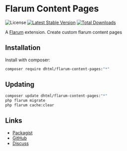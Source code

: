 # Flarum Content Pages

![License](https://img.shields.io/badge/license-GPL-1.0-or-later-blue.svg) [![Latest Stable Version](https://img.shields.io/packagist/v/dhtml/flarum-content-pages.svg)](https://packagist.org/packages/dhtml/flarum-content-pages) [![Total Downloads](https://img.shields.io/packagist/dt/dhtml/flarum-content-pages.svg)](https://packagist.org/packages/dhtml/flarum-content-pages)

A [Flarum](http://flarum.org) extension. Create custom flarum content pages

## Installation

Install with composer:

```sh
composer require dhtml/flarum-content-pages:"*"
```

## Updating

```sh
composer update dhtml/flarum-content-pages:"*"
php flarum migrate
php flarum cache:clear
```

## Links

- [Packagist](https://packagist.org/packages/dhtml/flarum-content-pages)
- [GitHub](https://github.com/dhtml/flarum-content-pages)
- [Discuss](https://discuss.flarum.org/d/PUT_DISCUSS_SLUG_HERE)
